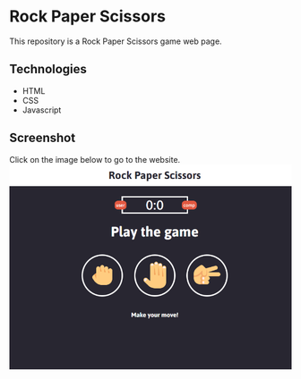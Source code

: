 # Rock Paper Scissors

This repository is a Rock Paper Scissors game web page.


## Technologies
- HTML
- CSS
- Javascript

## Screenshot
Click on the image below to go to the website.
<a href="https://alex-custodio.github.io/RockPaperScissors/"><img src="screenshot.png"></img></a>

